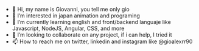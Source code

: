- 👋 Hi, my name is Giovanni, you tell me only gio
- 👀 I’m interested in japan animation and programing
- 🌱 I’m currently learning english and front/backend languaje like Javascript, NodeJS, Angular, CSS, and more
- 💞️ I’m looking to collaborate on any project, if i can help, I tried it
- 📫 How to reach me on twitter, linkedin and instagram like @gioalexrr90

<!---
gioalexrr90/gioalexrr90 is a ✨ special ✨ repository because its `README.md` (this file) appears on your GitHub profile.
You can click the Preview link to take a look at your changes.
--->
